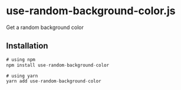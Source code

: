 # use-random-background-color.js

Get a random background color

## Installation

```js
# using npm
npm install use-random-background-color

# using yarn
yarn add use-random-background-color
```
